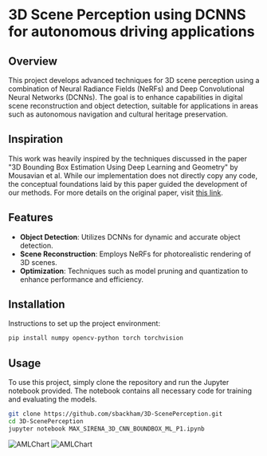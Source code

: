 # 3D Scene Perception using DCNNS for autonomous driving applications

## Overview
This project develops advanced techniques for 3D scene perception using a combination of Neural Radiance Fields (NeRFs) and Deep Convolutional Neural Networks (DCNNs). The goal is to enhance capabilities in digital scene reconstruction and object detection, suitable for applications in areas such as autonomous navigation and cultural heritage preservation.

## Inspiration
This work was heavily inspired by the techniques discussed in the paper "3D Bounding Box Estimation Using Deep Learning and Geometry" by Mousavian et al. While our implementation does not directly copy any code, the conceptual foundations laid by this paper guided the development of our methods. For more details on the original paper, visit [this link](https://arxiv.org/abs/1612.00496).

## Features
- **Object Detection**: Utilizes DCNNs for dynamic and accurate object detection.
- **Scene Reconstruction**: Employs NeRFs for photorealistic rendering of 3D scenes.
- **Optimization**: Techniques such as model pruning and quantization to enhance performance and efficiency.

## Installation
Instructions to set up the project environment:
```bash
pip install numpy opencv-python torch torchvision
```

## Usage
To use this project, simply clone the repository and run the Jupyter notebook provided. The notebook contains all necessary code for training and evaluating the models.

```bash
git clone https://github.com/sbackham/3D-ScenePerception.git
cd 3D-ScenePerception
jupyter notebook MAX_SIRENA_3D_CNN_BOUNDBOX_ML_P1.ipynb
```






![AMLChart](https://github.com/sbackham/3D-ScenePerception/assets/91488129/13a18671-438b-4365-b194-524c5bb96b2b)
![AMLChart](https://github.com/sbackham/3D-ScenePerception/assets/91488129/d45a82a6-80fc-4c5b-9161-8f838542a8f8)

